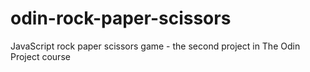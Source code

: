 # odin-rock-paper-scissors
JavaScript rock paper scissors game - the second project in The Odin Project course
